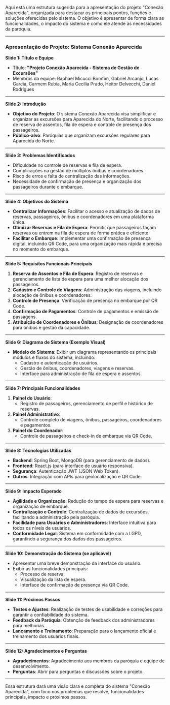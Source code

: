 Aqui está uma estrutura sugerida para a apresentação do projeto "Conexão Aparecida", organizada para destacar os principais pontos, funções e soluções oferecidas pelo sistema. O objetivo é apresentar de forma clara as funcionalidades, o impacto do sistema e como ele atende às necessidades da paróquia.

---

### **Apresentação do Projeto: Sistema Conexão Aparecida**

**Slide 1: Título e Equipe**
- Título: **"Projeto Conexão Aparecida - Sistema de Gestão de Excursões"**
- Membros da equipe: Raphael Micucci Bomfim, Gabriel Arcanjo, Lucas Garcia, Carmem Rubia, Maria Cecilia Prado, Heitor Delvecchi, Daniel Rodrigues

---

**Slide 2: Introdução**
- **Objetivo do Projeto**: O sistema Conexão Aparecida visa simplificar e organizar as excursões para Aparecida do Norte, facilitando o processo de reserva de assentos, fila de espera e controle de presença dos passageiros.
- **Público-alvo**: Paróquias que organizam excursões regulares para Aparecida do Norte.

---

**Slide 3: Problemas Identificados**
- Dificuldade no controle de reservas e fila de espera.
- Complicações na gestão de múltiplos ônibus e coordenadores.
- Risco de erros e falta de centralização das informações.
- Necessidade de confirmação de presença e organização dos passageiros durante o embarque.

---

**Slide 4: Objetivos do Sistema**
- **Centralizar Informações**: Facilitar o acesso e atualização de dados de reservas, passageiros, ônibus e coordenadores em uma plataforma única.
- **Otimizar Reservas e Fila de Espera**: Permitir que passageiros façam reservas ou entrem na fila de espera de forma prática e eficiente.
- **Facilitar o Embarque**: Implementar uma confirmação de presença digital, incluindo QR Code, para uma organização mais rápida e precisa no momento do embarque.

---

**Slide 5: Requisitos Funcionais Principais**
1. **Reserva de Assentos e Fila de Espera**: Registro de reservas e gerenciamento de lista de espera para uma melhor alocação dos passageiros.
2. **Cadastro e Controle de Viagens**: Administração das viagens, incluindo alocação de ônibus e coordenadores.
3. **Controle de Presença**: Verificação de presença no embarque por QR Code.
4. **Confirmação de Pagamentos**: Controle de pagamentos e emissão de passagens.
5. **Atribuição de Coordenadores e Ônibus**: Designação de coordenadores para ônibus e gestão da capacidade.

---

**Slide 6: Diagrama de Sistema (Exemplo Visual)**
- **Modelo do Sistema**: Exibir um diagrama representando os principais módulos e fluxos do sistema, incluindo:
   - Cadastro e autenticação de usuários.
   - Gestão de ônibus, coordenadores, viagens e reservas.
   - Interface para administração de fila de espera e assentos.

---

**Slide 7: Principais Funcionalidades**
1. **Painel do Usuário**: 
   - Registro de passageiros, gerenciamento de perfil e histórico de reservas.
2. **Painel Administrativo**:
   - Controle completo de viagens, ônibus, passageiros, coordenadores e pagamentos.
3. **Painel do Coordenador**:
   - Controle de passageiros e check-in de embarque via QR Code.

---

**Slide 8: Tecnologias Utilizadas**
- **Backend**: Spring Boot, MongoDB (para gerenciamento de dados).
- **Frontend**: React.js (para interface de usuário responsiva).
- **Segurança**: Autenticação JWT (JSON Web Token).
- **Outros**: Integração com APIs para geolocalização e QR Code.

---

**Slide 9: Impacto Esperado**
- **Agilidade e Organização**: Redução do tempo de espera para reservas e organização de embarque.
- **Centralização e Controle**: Centralização de dados de excursões, facilitando a administração pela paróquia.
- **Facilidade para Usuários e Administradores**: Interface intuitiva para todos os níveis de usuários.
- **Conformidade Legal**: Sistema em conformidade com a LGPD, garantindo a segurança dos dados dos passageiros.

---

**Slide 10: Demonstração do Sistema (se aplicável)**
- Apresentar uma breve demonstração da interface do usuário.
- Exibir as funcionalidades principais:
  - Processo de reserva.
  - Visualização da lista de espera.
  - Interface de confirmação de presença via QR Code.

---

**Slide 11: Próximos Passos**
- **Testes e Ajustes**: Realização de testes de usabilidade e correções para garantir a confiabilidade do sistema.
- **Feedback da Paróquia**: Obtenção de feedback dos administradores para melhorias.
- **Lançamento e Treinamento**: Preparação para o lançamento oficial e treinamento dos usuários finais.

---

**Slide 12: Agradecimentos e Perguntas**
- **Agradecimentos**: Agradecimento aos membros da paróquia e equipe de desenvolvimento.
- **Perguntas**: Abrir para perguntas e discussões sobre o projeto.

---

Essa estrutura dará uma visão clara e completa do sistema "Conexão Aparecida", com foco nos problemas que resolve, funcionalidades principais, impacto e próximos passos.
